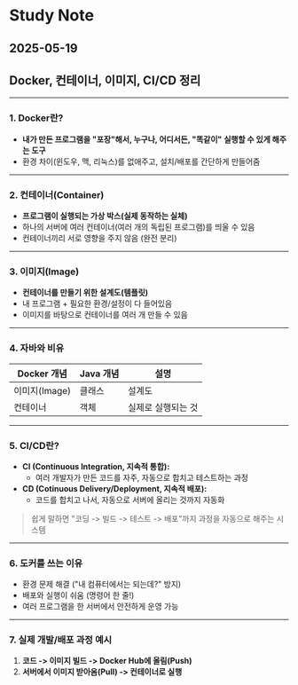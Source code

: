 # Study Note

## 2025-05-19

## Docker, 컨테이너, 이미지, CI/CD 정리

---

### 1. Docker란?

- **내가 만든 프로그램을 "포장"해서, 누구나, 어디서든, "똑같이" 실행할 수 있게 해주는 도구**
- 환경 차이(윈도우, 맥, 리눅스)를 없애주고, 설치/배포를 간단하게 만들어줌

---

### 2. 컨테이너(Container)

- **프로그램이 실행되는 가상 박스(실제 동작하는 실체)**
- 하나의 서버에 여러 컨테이너(여러 개의 독립된 프로그램)를 띄울 수 있음
- 컨테이너끼리 서로 영향을 주지 않음 (완전 분리)

---

### 3. 이미지(Image)

- **컨테이너를 만들기 위한 설계도(템플릿)**
- 내 프로그램 + 필요한 환경/설정이 다 들어있음
- 이미지를 바탕으로 컨테이너를 여러 개 만들 수 있음

---

### 4. 자바와 비유
| Docker 개념   | Java 개념   | 설명            |
|---------------|-------------|----------------|
| 이미지(Image) | 클래스      | 설계도          |
| 컨테이너      | 객체        | 실제로 실행되는 것 |

---

### 5. CI/CD란?

- **CI (Continuous Integration, 지속적 통합):**
  - 여러 개발자가 만든 코드를 자주, 자동으로 합치고 테스트하는 과정
- **CD (Cotinuous Delivery/Deployment, 지속적 배포):**
  - 코드를 합치고 나서, 자동으로 서버에 올리는 것까지 자동화

> 쉽게 말하면
> "코딩 -> 빌드 -> 테스트 -> 배포"까지 과정을 자동으로 해주는 시스템

---

### 6. 도커를 쓰는 이유

- 환경 문제 해결 ("내 컴퓨터에서는 되는데?" 방지)
- 배포와 실행이 쉬움 (명령어 한 줄!)
- 여러 프로그램을 한 서버에서 안전하게 운영 가능

---

### 7. 실제 개발/배포 과정 예시

1. **코드 -> 이미지 빌드 -> Docker Hub에 올림(Push)**
2. **서버에서 이미지 받아옴(Pull) -> 컨테이너로 실행**